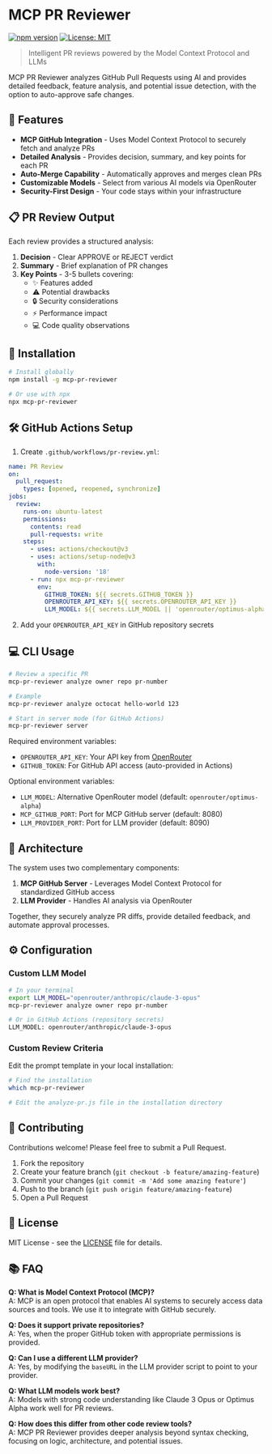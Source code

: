 # MCP PR Reviewer

[![npm version](https://img.shields.io/npm/v/mcp-pr-reviewer.svg)](https://www.npmjs.com/package/mcp-pr-reviewer)
[![License: MIT](https://img.shields.io/badge/License-MIT-blue.svg)](https://opensource.org/licenses/MIT)

> Intelligent PR reviews powered by the Model Context Protocol and LLMs

MCP PR Reviewer analyzes GitHub Pull Requests using AI and provides detailed feedback, feature analysis, and potential issue detection, with the option to auto-approve safe changes.

<!--
<p align="center">
  <img src="https://github.com/plawlost/mcp-pr-reviewer/raw/main/docs/screenshot.png" alt="PR Reviewer Screenshot" width="700">
</p>
-->

## 🚀 Features

- **MCP GitHub Integration** - Uses Model Context Protocol to securely fetch and analyze PRs
- **Detailed Analysis** - Provides decision, summary, and key points for each PR 
- **Auto-Merge Capability** - Automatically approves and merges clean PRs
- **Customizable Models** - Select from various AI models via OpenRouter
- **Security-First Design** - Your code stays within your infrastructure

## 📋 PR Review Output

Each review provides a structured analysis:

1. **Decision** - Clear APPROVE or REJECT verdict
2. **Summary** - Brief explanation of PR changes
3. **Key Points** - 3-5 bullets covering:
   - ✨ Features added
   - ⚠️ Potential drawbacks
   - 🔒 Security considerations
   - ⚡ Performance impact
   - 💻 Code quality observations

## 🔧 Installation

```bash
# Install globally
npm install -g mcp-pr-reviewer

# Or use with npx
npx mcp-pr-reviewer
```

## 🛠️ GitHub Actions Setup

1. Create `.github/workflows/pr-review.yml`:

```yaml
name: PR Review
on:
  pull_request:
    types: [opened, reopened, synchronize]
jobs:
  review:
    runs-on: ubuntu-latest
    permissions:
      contents: read
      pull-requests: write
    steps:
      - uses: actions/checkout@v3
      - uses: actions/setup-node@v3
        with:
          node-version: '18'
      - run: npx mcp-pr-reviewer
        env:
          GITHUB_TOKEN: ${{ secrets.GITHUB_TOKEN }}
          OPENROUTER_API_KEY: ${{ secrets.OPENROUTER_API_KEY }}
          LLM_MODEL: ${{ secrets.LLM_MODEL || 'openrouter/optimus-alpha' }}
```

2. Add your `OPENROUTER_API_KEY` in GitHub repository secrets

## 💻 CLI Usage

```bash
# Review a specific PR
mcp-pr-reviewer analyze owner repo pr-number

# Example
mcp-pr-reviewer analyze octocat hello-world 123

# Start in server mode (for GitHub Actions)
mcp-pr-reviewer server
```

Required environment variables:
- `OPENROUTER_API_KEY`: Your API key from [OpenRouter](https://openrouter.ai)
- `GITHUB_TOKEN`: For GitHub API access (auto-provided in Actions)

Optional environment variables:
- `LLM_MODEL`: Alternative OpenRouter model (default: `openrouter/optimus-alpha`)
- `MCP_GITHUB_PORT`: Port for MCP GitHub server (default: 8080)
- `LLM_PROVIDER_PORT`: Port for LLM provider (default: 8090)

## 🧩 Architecture

The system uses two complementary components:

1. **MCP GitHub Server** - Leverages Model Context Protocol for standardized GitHub access
2. **LLM Provider** - Handles AI analysis via OpenRouter

Together, they securely analyze PR diffs, provide detailed feedback, and automate approval processes.

## ⚙️ Configuration

### Custom LLM Model

```bash
# In your terminal
export LLM_MODEL="openrouter/anthropic/claude-3-opus"
mcp-pr-reviewer analyze owner repo pr-number

# Or in GitHub Actions (repository secrets)
LLM_MODEL: openrouter/anthropic/claude-3-opus
```

### Custom Review Criteria

Edit the prompt template in your local installation:

```bash
# Find the installation
which mcp-pr-reviewer

# Edit the analyze-pr.js file in the installation directory
```

## 🤝 Contributing

Contributions welcome! Please feel free to submit a Pull Request.

1. Fork the repository
2. Create your feature branch (`git checkout -b feature/amazing-feature`)
3. Commit your changes (`git commit -m 'Add some amazing feature'`)
4. Push to the branch (`git push origin feature/amazing-feature`)
5. Open a Pull Request

## 📜 License

MIT License - see the [LICENSE](LICENSE) file for details.

## 📚 FAQ

**Q: What is Model Context Protocol (MCP)?**  
A: MCP is an open protocol that enables AI systems to securely access data sources and tools. We use it to integrate with GitHub securely.

**Q: Does it support private repositories?**  
A: Yes, when the proper GitHub token with appropriate permissions is provided.

**Q: Can I use a different LLM provider?**  
A: Yes, by modifying the `baseURL` in the LLM provider script to point to your provider.

**Q: What LLM models work best?**  
A: Models with strong code understanding like Claude 3 Opus or Optimus Alpha work well for PR reviews.

**Q: How does this differ from other code review tools?**  
A: MCP PR Reviewer provides deeper analysis beyond syntax checking, focusing on logic, architecture, and potential issues.
